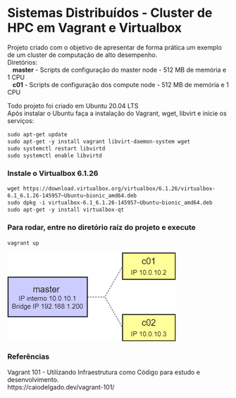 # Sistemas Distribuídos - Cluster de HPC em Vagrant e Virtualbox


Projeto criado com o objetivo de apresentar de forma prática um exemplo de um cluster de computação de alto desempenho. </br>
Diretórios:</br>
&nbsp;&nbsp; <b>master</b> - Scripts de configuração do master node - 512 MB de memória e 1 CPU </br>
&nbsp;&nbsp; <b>c01</b> - Scripts de configuração dos compute node - 512 MB de memória e 1 CPU </br>

Todo projeto foi criado em Ubuntu 20.04 LTS </br>
Após instalar o Ubuntu faça a instalação do Vagrant, wget, libvirt e inicie os serviços:

```
sudo apt-get update
sudo apt-get -y install vagrant libvirt-daemon-system wget
sudo systemctl restart libvirtd
sudo systemctl enable libvirtd
```

<h3> Instale o Virtualbox 6.1.26 </h3>

```
wget https://download.virtualbox.org/virtualbox/6.1.26/virtualbox-6.1_6.1.26-145957~Ubuntu~bionic_amd64.deb
sudo dpkg -i virtualbox-6.1_6.1.26-145957~Ubuntu~bionic_amd64.deb
sudo apt-get -y install virtualbox-qt
```

<h3> Para rodar, entre no diretório raíz do projeto e execute </h3>

```
vagrant up
```

<img src="Cluster.png" alt="Cluster Architecture">


<h3> Referências </h3> 
Vagrant 101 - Utilizando Infraestrutura como Código para estudo e desenvolvimento. </br>
https://caiodelgado.dev/vagrant-101/
